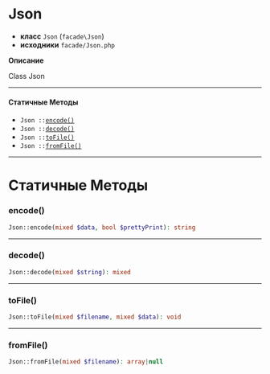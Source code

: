 # Json

- **класс** `Json` (`facade\Json`)
- **исходники** `facade/Json.php`

**Описание**

Class Json

---

#### Статичные Методы

- `Json ::`[`encode()`](#method-encode)
- `Json ::`[`decode()`](#method-decode)
- `Json ::`[`toFile()`](#method-tofile)
- `Json ::`[`fromFile()`](#method-fromfile)

---
# Статичные Методы

<a name="method-encode"></a>

### encode()
```php
Json::encode(mixed $data, bool $prettyPrint): string
```

---

<a name="method-decode"></a>

### decode()
```php
Json::decode(mixed $string): mixed
```

---

<a name="method-tofile"></a>

### toFile()
```php
Json::toFile(mixed $filename, mixed $data): void
```

---

<a name="method-fromfile"></a>

### fromFile()
```php
Json::fromFile(mixed $filename): array|null
```
